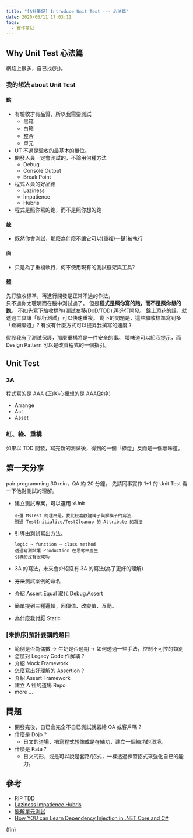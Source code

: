 ```yaml
---
title: "[A社筆記] Introduce Unit Test --- 心法篇"
date: 2020/06/11 17:03:11
tags:
  - 實作筆記
---
```


## Why Unit Test 心法篇

網路上很多，自已找(兇)。

### 我的想法 about Unit Test

#### 點

- 有驗收才有品質，所以我需要測試
  - 黑箱
  - 白箱
  - 整合
  - 單元
- UT 不過是驗收的最基本的單位。
- 開發人員一定會測試的，不論用何種方法
  - Debug
  - Console Output
  - Break Point
- 程式人員的好品德
  - Laziness
  - Impatience
  - Hubris
- 程式是照你寫的跑，而不是照你想的跑

#### 線

- 既然你會測試，那麼為什麼不讓它可以[重複/一鍵]被執行

#### 面

- 只是為了重複執行，何不使用現有的測試框架與工具?

#### 體

先訂驗收標準，再進行開發是正常不過的作法，  
只不過你太聰明而在腦中測試過了。
但是**程式是照你寫的跑，而不是照你想的跑**。
不如先寫下驗收標準(測試左移/DoD/TDD),再進行開發。
錦上添花的話，就透過工具讓「執行測試」可以快速重複。
剩下的問題是，這些驗收標準寫到多「鉅細靡遺」?
有沒有什麼方式可以提昇我撰寫的速度 ?

假設我有了測試保護，那麼重構將是一件安全的事。
壞味道可以給我提示，而 Design Pattern 可以是改善程式的一個指引。

## Unit Test

### 3A

程式寫的是 AAA (正序)心裡想的是 AAA(逆序)

- Arrange
- Act
- Asset

### 紅、綠、重構

如果以 TDD 開發，寫完新的測試後，得到的一個「綠燈」反而是一個壞味道。

## 第一天分享

pair programming 30 min，QA 約 20 分鐘。
先請同事實作 1+1 的 Unit Test 看一下他對測試的理解。

- 建立測試專案，可以選用 xUnit

  ```text
  不選 MsTest 的理由是，我比較喜歡建構子與解構子的寫法，
  勝過 TestInitialize/TestCleanup 的 Attribute 的寫法
  ```

- 引導由測試寫出方法。

  ```text
  logic → function → class method
  透過寫測試讓 Production 在思考中產生
  引導的沒有很成功
  ```

- 3A 的寫法，未來會介紹沒有 3A 的寫法(為了更好的理解)
- ~~方法~~測試案例的命名
- 介紹 Assert.Equal 取代 Debug.Assert
- 簡單提到三種邏輯，回傳值、改變值、互動。
- 為什麼我討厭 Static

### [未排序]預計要講的題目

- 範例是否為偶數 → 牛奶是否過期 → 如何透過一些手法，控制不可控的類別
- 怎麼對 Legacy Code 作解耦 ?
- 介紹 Mock Framework
- 怎麼寫出好理解的 Assertion ?
- 介紹 Assert Framework
- 建立 A 社的道場 Repo
- more ...

## 問題

- 開發~~完~~後，自已會完全不自已測試就丟給 QA 或客戶嗎 ?
- 什麼是 Dojo ?
  - 日文的道場，把寫程式想像成是在練功，建立一個練功的環境。
- 什麼是 Kata ?
  - 日文的形，或是可以說是套路/招式，一樣透過練習招式來強化自已的能力。

## 參考

- [RIP TDD](https://www.facebook.com/notes/kent-beck/rip-tdd/750840194948847/)
- [Laziness Impatience Hubris](https://wiki.c2.com/?LazinessImpatienceHubris)
- [瞭解單元測試](http://otischou.tw/2019/08/02/unit-test.html)
- [How YOU can Learn Dependency Injection in .NET Core and C#](https://softchris.github.io/pages/dotnet-di.html)

(fin)
